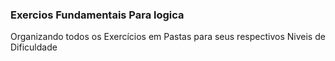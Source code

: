 ### Exercios Fundamentais Para logica

Organizando todos os Exercícios em Pastas para seus respectivos Niveis de Dificuldade

